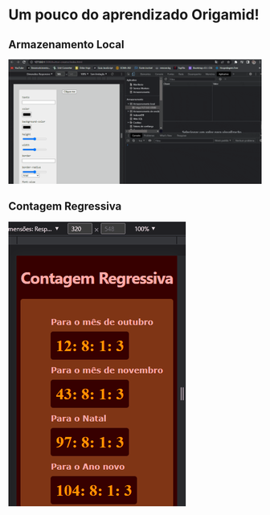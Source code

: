 # Um pouco do aprendizado Origamid!

## Armazenamento Local

![gif](https://github.com/ROBERTOCONRADO/Origamid/blob/master/Salvando-Cookies.gif)

## Contagem Regressiva

![gif](https://github.com/ROBERTOCONRADO/Origamid/blob/master/ContagemRegressiva.gif)
